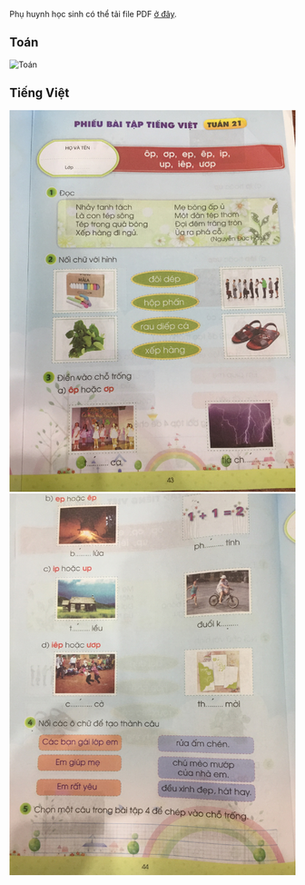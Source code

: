Phụ huynh học sinh có thể tải file PDF [ở đây](/img/20200220.pdf).
## Toán

![Toán](/img/20200220_T1.png)

## Tiếng Việt

![Tiếng Việt](/img/20200220_TV1.JPG)
![Tiếng Việt](/img/20200220_TV2.JPG)
